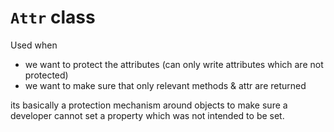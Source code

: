 # ```Attr``` class

Used when 

- we want to protect the attributes (can only write attributes which are not protected)
- we want to make sure that only relevant methods & attr are returned

its basically a protection mechanism around objects to make sure a developer cannot set a property which was not intended to be set.


